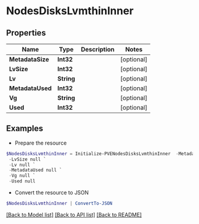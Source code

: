 # NodesDisksLvmthinInner
## Properties

Name | Type | Description | Notes
------------ | ------------- | ------------- | -------------
**MetadataSize** | **Int32** |  | [optional] 
**LvSize** | **Int32** |  | [optional] 
**Lv** | **String** |  | [optional] 
**MetadataUsed** | **Int32** |  | [optional] 
**Vg** | **String** |  | [optional] 
**Used** | **Int32** |  | [optional] 

## Examples

- Prepare the resource
```powershell
$NodesDisksLvmthinInner = Initialize-PVENodesDisksLvmthinInner  -MetadataSize null `
 -LvSize null `
 -Lv null `
 -MetadataUsed null `
 -Vg null `
 -Used null
```

- Convert the resource to JSON
```powershell
$NodesDisksLvmthinInner | ConvertTo-JSON
```

[[Back to Model list]](../README.md#documentation-for-models) [[Back to API list]](../README.md#documentation-for-api-endpoints) [[Back to README]](../README.md)

